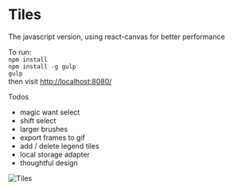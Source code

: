 Tiles
=====

The javascript version, using react-canvas for better performance

To run:  
`npm install`  
`npm install -g gulp`  
`gulp`  
then visit [http://localhost:8080/](http://localhost:8080/)

Todos
 - magic want select
 - shift select
 - larger brushes
 - export frames to gif
 - add / delete legend tiles
 - local storage adapter
 - thoughtful design

![Tiles](https://s3.amazonaws.com/tiles-canvas/Screen+Shot+2015-02-13+at+9.58.53+PM.png)
